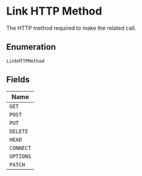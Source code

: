 
# Link HTTP Method

The HTTP method required to make the related call.

## Enumeration

`LinkHTTPMethod`

## Fields

| Name |
|  --- |
| `GET` |
| `POST` |
| `PUT` |
| `DELETE` |
| `HEAD` |
| `CONNECT` |
| `OPTIONS` |
| `PATCH` |

